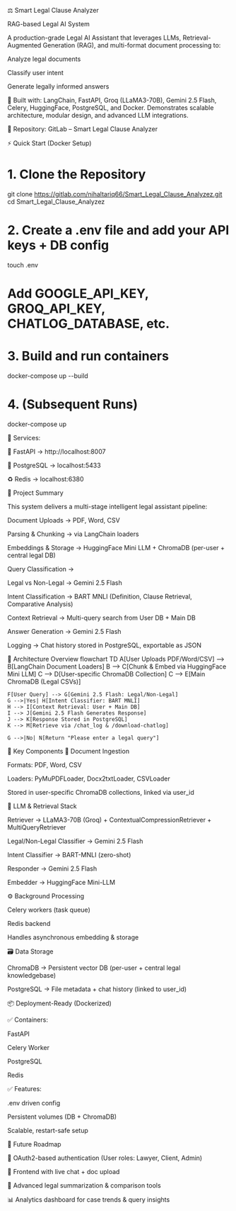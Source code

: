 ⚖️ Smart Legal Clause Analyzer

RAG-based Legal AI System

A production-grade Legal AI Assistant that leverages LLMs, Retrieval-Augmented Generation (RAG), and multi-format document processing to:

Analyze legal documents

Classify user intent

Generate legally informed answers

🚀 Built with: LangChain, FastAPI, Groq (LLaMA3-70B), Gemini 2.5 Flash, Celery, HuggingFace, PostgreSQL, and Docker.
Demonstrates scalable architecture, modular design, and advanced LLM integrations.

🔗 Repository: GitLab – Smart Legal Clause Analyzer

⚡ Quick Start (Docker Setup)
# 1. Clone the Repository
git clone https://gitlab.com/nihaltariq66/Smart_Legal_Clause_Analyzez.git
cd Smart_Legal_Clause_Analyzez

# 2. Create a .env file and add your API keys + DB config
touch .env
# Add GOOGLE_API_KEY, GROQ_API_KEY, CHATLOG_DATABASE, etc.

# 3. Build and run containers
docker-compose up --build

# 4. (Subsequent Runs)
docker-compose up


📡 Services:

🧠 FastAPI → http://localhost:8007

🐘 PostgreSQL → localhost:5433

♻️ Redis → localhost:6380

📜 Project Summary

This system delivers a multi-stage intelligent legal assistant pipeline:

Document Uploads → PDF, Word, CSV

Parsing & Chunking → via LangChain loaders

Embeddings & Storage → HuggingFace Mini LLM + ChromaDB (per-user + central legal DB)

Query Classification →

Legal vs Non-Legal → Gemini 2.5 Flash

Intent Classification → BART MNLI (Definition, Clause Retrieval, Comparative Analysis)

Context Retrieval → Multi-query search from User DB + Main DB

Answer Generation → Gemini 2.5 Flash

Logging → Chat history stored in PostgreSQL, exportable as JSON

🧠 Architecture Overview
flowchart TD
    A[User Uploads PDF/Word/CSV] --> B[LangChain Document Loaders]
    B --> C[Chunk & Embed via HuggingFace Mini LLM]
    C --> D[User-specific ChromaDB Collection]
    C --> E[Main ChromaDB (Legal CSVs)]

    F[User Query] --> G[Gemini 2.5 Flash: Legal/Non-Legal]
    G -->|Yes| H[Intent Classifier: BART MNLI]
    H --> I[Context Retrieval: User + Main DB]
    I --> J[Gemini 2.5 Flash Generates Response]
    J --> K[Response Stored in PostgreSQL]
    K --> M[Retrieve via /chat_log & /download-chatlog]

    G -->|No| N[Return "Please enter a legal query"]

🔬 Key Components
📄 Document Ingestion

Formats: PDF, Word, CSV

Loaders: PyMuPDFLoader, Docx2txtLoader, CSVLoader

Stored in user-specific ChromaDB collections, linked via user_id

🧠 LLM & Retrieval Stack

Retriever → LLaMA3-70B (Groq) + ContextualCompressionRetriever + MultiQueryRetriever

Legal/Non-Legal Classifier → Gemini 2.5 Flash

Intent Classifier → BART-MNLI (zero-shot)

Responder → Gemini 2.5 Flash

Embedder → HuggingFace Mini-LLM

⚙️ Background Processing

Celery workers (task queue)

Redis backend

Handles asynchronous embedding & storage

🗃️ Data Storage

ChromaDB → Persistent vector DB (per-user + central legal knowledgebase)

PostgreSQL → File metadata + chat history (linked to user_id)

📦 Deployment-Ready (Dockerized)

✅ Containers:

FastAPI

Celery Worker

PostgreSQL

Redis

✅ Features:

.env driven config

Persistent volumes (DB + ChromaDB)

Scalable, restart-safe setup

🔮 Future Roadmap

🔐 OAuth2-based authentication (User roles: Lawyer, Client, Admin)

💬 Frontend with live chat + doc upload

📑 Advanced legal summarization & comparison tools

📊 Analytics dashboard for case trends & query insights